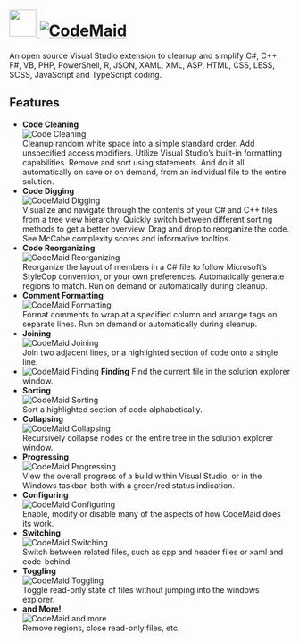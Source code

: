 # [<img src="https://cdn.jsdelivr.net/gh/AdmiringWorm/chocolatey-packages@38677c493b7bae294eaa44d2e749d1e47ac0b823/icons/codemaid.png" height="48" width="48" /> ![CodeMaid](https://img.shields.io/chocolatey/v/codemaid.svg?label=CodeMaid&style=for-the-badge)](https://chocolatey.org/packages/codemaid)

An open source Visual Studio extension to cleanup and simplify C#, C++, F#, VB, PHP, PowerShell, R, JSON, XAML, XML, ASP, HTML, CSS, LESS, SCSS, JavaScript and TypeScript coding.

## Features
- **Code Cleaning**  
  ![Code Cleaning](http://www.codemaid.net/wp-content/themes/codemaid/images/code-cleaning_thumb.png)  
  Cleanup random white space into a simple standard order. Add unspecified access modifiers. Utilize Visual Studio’s built-in formatting capabilities. Remove and sort using statements. And do it all automatically on save or on demand, from an individual file to the entire solution.
- **Code Digging**  
  ![CodeMaid Digging](http://www.codemaid.net/wp-content/themes/codemaid/images/code-digging_thumb.png)  
  Visualize and navigate through the contents of your C# and C++ files from a tree view hierarchy. Quickly switch between different sorting methods to get a better overview. Drag and drop to reorganize the code. See McCabe complexity scores and informative tooltips.
- **Code Reorganizing**  
  ![CodeMaid Reorganizing](http://www.codemaid.net/wp-content/themes/codemaid/images/code-reorganizing_thumb.png)  
  Reorganize the layout of members in a C# file to follow Microsoft’s StyleCop convention, or your own preferences. Automatically generate regions to match. Run on demand or automatically during cleanup.
- **Comment Formatting**  
  ![CodeMaid Formatting](http://www.codemaid.net/wp-content/themes/codemaid/images/code-formatting_thumb.png)  
  Format comments to wrap at a specified column and arrange tags on separate lines. Run on demand or automatically during cleanup.
- **Joining**  
  ![CodeMaid Joining](http://www.codemaid.net/wp-content/themes/codemaid/images/code-joining_thumb.png)  
  Join two adjacent lines, or a highlighted section of code onto a single line.
- ![CodeMaid Finding](http://www.codemaid.net/wp-content/themes/codemaid/images/code-finding_thumb.png)
  **Finding**
  Find the current file in the solution explorer window.
- **Sorting**  
  ![CodeMaid Sorting](http://www.codemaid.net/wp-content/themes/codemaid/images/code-sorting_thumb.png)  
  Sort a highlighted section of code alphabetically.
- **Collapsing**  
  ![CodeMaid Collapsing](http://www.codemaid.net/wp-content/themes/codemaid/images/code-collapsing_thumb.png)  
  Recursively collapse nodes or the entire tree in the solution explorer window.
- **Progressing**  
  ![CodeMaid Progressing](http://www.codemaid.net/wp-content/themes/codemaid/images/code-progressing_thumb.png)  
  View the overall progress of a build within Visual Studio, or in the Windows taskbar, both with a green/red status indication.
- **Configuring**  
  ![CodeMaid Configuring](http://www.codemaid.net/wp-content/themes/codemaid/images/code-configuring_thumb.png)  
  Enable, modify or disable many of the aspects of how CodeMaid does its work.
- **Switching**  
  ![CodeMaid Switching](http://www.codemaid.net/wp-content/themes/codemaid/images/code-switching_thumb.png)  
  Switch between related files, such as cpp and header files or xaml and code-behind.
- **Toggling**  
  ![CodeMaid Toggling](http://www.codemaid.net/wp-content/themes/codemaid/images/code-toggling_thumb.png)  
  Toggle read-only state of files without jumping into the windows explorer.
- **and More!**  
  ![CodeMaid and more](http://www.codemaid.net/wp-content/themes/codemaid/images/code-andmore_thumb.png)  
  Remove regions, close read-only files, etc.
